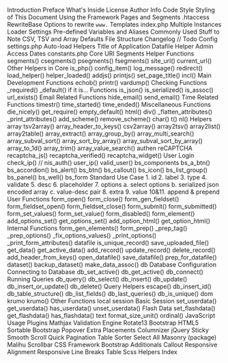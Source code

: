 Introduction
	Preface
	What's Inside
	License
	Author Info
	Code Style
	Styling of This Document
Using the Framework
	Pages and Segments
	.htaccess
		RewriteBase
		Options to rewrite `www.`
	Templates
	index.php
		Multiple Instances
		Loader Settings
	Pre-defined Variables and Aliases
	Commonly Used Stuff to Note
		CSV, TSV and Array
		Defaults
	File Structure
	Changelog
//		Todo
Config
	settings.php
		Auto-load Helpers
		Title of Application
		Datafile Helper
		Admin Access
		Dates
	constants.php
Core
	URI Segments
		Helper Functions
			segments()
			csegments()
			psegments()
			fsegments()
			site_url()
			current_url()
	Other Helpers in Core
			is_php()
			config_item()
			log_message()
			redirect()
			load_helper()
			helper_loaded()
			addjs()
			printjs()
			set_page_title()
			incl()
Main
	Development Functions
			echob()
			printr()
			vardump()
	Checking Functions
			_required()
			_default()
	if it is... Functions
			is_json()
			is_serialized()
			is_assoc()
			url_exists()
	Email Related Functions
			hide_email()
			send_email()
	Time Related Functions
			timestr()
			time_started()
			time_ended()
	Miscellaneous Functions
			die_nicely()
			get_require()
			empty_default()
			html()
			div()
			_flatten_attributes()
			_print_attributes()
			add_scheme()
			remove_scheme()
			char()
			t()
			nl()
Helpers
	array
			tsv2array()
			array_header_to_keys()
			csv2array()
			array2tsv()
			array2list()
			array2table()
			array_extract()
			array_group_by()
			array_multi_search()
			array_subval_sort()
			array_sort_by_array()
			array_subval_sort_by_array()
			array_to_1d()
			array_trim()
			array_value_search()
	authen
		reCAPTCHA
			recaptcha_js()
			recaptcha_verified()
			recaptcha_widget()
		User Login
			check_ip()
//			nis_auth()
			user_ip()
			valid_user()
	bs_components
			bs_a_btn()
			bs_accordion()
			bs_alert()
			bs_btn()
			bs_callout()
			bs_icon()
			bs_list_group()
			bs_panel()
			bs_well()
	bs_form
		Standard Use Case
			1. id
			2. label
			3. type
			4. validate
			5. desc
			6. placeholder
			7. options
				a. select options
				b. serialized  json encoded array
				c. value-desc pair
			8. extra
			9. value
			10&11. append & prepend
		User Functions
			form_open()
			form_close()
			form_gen_fieldset()
			form_fieldset_open()
			form_fieldset_close()
			form_submit()
			form_submitted()
			form_set_values()
			form_set_value()
			form_disabled()
			form_element()
			add_options_set()
			get_options_set()
			add_option_html()
			get_option_html()
		Internal Functions
			form_gen_elements()
			form_prep()
			_prep_tag()
			_prep_options()
			_fix_options_values()
			_print_options()
			_print_form_attributes()
	datafile
			is_unique_record()
			save_uploaded_file()
			get_data()
			get_active_data()
			add_record()
			update_record()
			delete_record()
			add_header_from_keys()
			open_datafile()
			save_datafile()
			prep_for_datafile()
			dataset()
			backup_dataset()
			make_data_assoc()
	db
		Database Configuration
		Connecting to Database
			db_set_active()
			db_get_active()
			db_connect()
		Running Queries
			db_query()
			db_select()
			db_insert()
			db_update()
			db_insert_or_update()
			db_delete()
		Query Helpers
			escape()
			db_insert_id()
			db_table_structure()
			db_list_fields()
			db_last_queries()
			db_is_unique()
	dom
	krumo
			krumo()
			Other Functions
	local
	session
		Basic Session
			set_userdata()
			get_userdata()
			has_userdata()
			unset_userdata()
		Flash Data
			set_flashdata()
			get_flashdata()
			has_flashdata()
	text
			format_size_unit()
			ordinal()
JavaScript
	Usage
	Plugins
		Mathjax
		Validation Engine
		Rotate13
		Bootstrap HTML5 Sortable
		Bootstrap Popover Extra Placements
		Columnizer
		jQuery Sticky
		Smooth Scroll
		Quick Pagination
		Table Sorter
		Select All
		Masonry (package)
		Malihu Scrollbar
CSS
	Framework
	Bootstrap Additionals
		Callout
		Responsive Alignment
		Responsive Line Breaks
		Table
	Scss Helpers
Index
